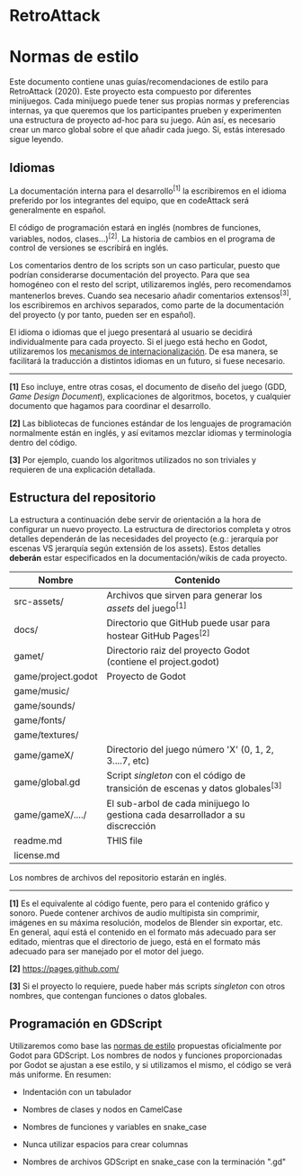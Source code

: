 # RetroAttack

# Normas de estilo

Este documento contiene unas guías/recomendaciones de estilo para RetroAttack (2020). Este proyecto esta compuesto por diferentes minijuegos. Cada minijuego puede tener sus propias normas y preferencias internas, ya que queremos que los participantes prueben y experimenten una estructura de proyecto ad-hoc para su juego. 
Aún así, es necesario crear un marco global sobre el que añadir cada juego. Si, estás interesado sigue leyendo.  

## Idiomas

La documentación interna para el desarrollo<sup>[1]</sup> la escribiremos en el idioma preferido por los integrantes del equipo, que en codeAttack será generalmente en español.

El código de programación estará en inglés (nombres de funciones, variables, nodos, clases...)<sup>[2]</sup>. La historia de cambios en el programa de control de versiones se escribirá en inglés.

Los comentarios dentro de los scripts son un caso particular, puesto que podrían considerarse documentación del proyecto. Para que sea homogéneo con el resto del script, utilizaremos inglés, pero recomendamos mantenerlos breves. Cuando sea necesario añadir comentarios extensos<sup>[3]</sup>, los escribiremos en archivos separados, como parte de la documentación del proyecto (y por tanto, pueden ser en español).

El idioma o idiomas que el juego presentará al usuario se decidirá individualmente para cada proyecto. Si el juego está hecho en Godot, utilizaremos los [mecanismos de internacionalización](https://docs.godotengine.org/en/latest/tutorials/i18n/internationalizing_games.html). De esa manera, se facilitará la traducción a distintos idiomas en un futuro, si fuese necesario.

----

**[1]** Eso incluye, entre otras cosas, el documento de diseño del juego (GDD, _Game Design Document_), explicaciones de algoritmos, bocetos, y cualquier documento que hagamos para coordinar el desarrollo.

**[2]** Las bibliotecas de funciones estándar de los lenguajes de programación normalmente están en inglés, y así evitamos mezclar idiomas y terminología dentro del código.

**[3]** Por ejemplo, cuando los algoritmos utilizados no son triviales y requieren de una explicación detallada.

## Estructura del repositorio
La estructura a continuación debe servir de orientación a la hora de configurar un nuevo proyecto. La estructura de directorios completa y otros detalles dependerán de las necesidades del proyecto (e.g.: jerarquía por escenas VS jerarquía según extensión de los assets). Estos detalles **deberán** estar especificados en la documentación/wikis de cada proyecto.

Nombre                                 | Contenido
---------------------------------------|---------
src-assets/                            | Archivos que sirven para generar los _assets_ del juego<sup>[1]</sup>
docs/                                  | Directorio que GitHub puede usar para hostear GitHub Pages<sup>[2]</sup>
gamet/                                 | Directorio raiz del proyecto Godot (contiene el project.godot)
game/project.godot                     | Proyecto de Godot
game/music/                            | 
game/sounds/                           |
game/fonts/                            |
game/textures/                         |
game/gameX/                            | Directorio del juego número 'X' (0, 1, 2, 3....7, etc)
game/global.gd                         | Script _singleton_ con el código de transición de escenas y datos globales<sup>[3]</sup>
game/gameX/..../                       | El sub-arbol de cada minijuego lo gestiona cada desarrollador a su discrección
readme.md                              | THIS file
license.md                             | 

Los nombres de archivos del repositorio estarán en inglés.

----

**[1]** Es el equivalente al código fuente, pero para el contenido gráfico y sonoro. Puede contener archivos de audio multipista sin comprimir, imágenes en su máxima resolución, modelos de Blender sin exportar, etc. En general, aquí está el contenido en el formato más adecuado para ser editado, mientras que el directorio de juego, está en el formato más adecuado para ser manejado por el motor del juego.

**[2]** https://pages.github.com/

**[3]** Si el proyecto lo requiere, puede haber más scripts _singleton_ con otros nombres, que contengan funciones o datos globales.

## Programación en GDScript

Utilizaremos como base las [normas de estilo](https://docs.godotengine.org/en/latest/getting_started/scripting/gdscript/gdscript_styleguide.html) propuestas oficialmente por Godot para GDScript. Los nombres de nodos y funciones proporcionadas por Godot se ajustan a ese estilo, y si utilizamos el mismo, el código se verá más uniforme. En resumen:

* Indentación con un tabulador

* Nombres de clases y nodos en CamelCase

* Nombres de funciones y variables en snake_case

* Nunca utilizar espacios para crear columnas

* Nombres de archivos GDScript en snake_case con la terminación ".gd"
